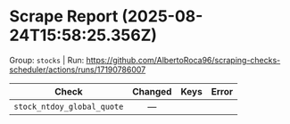 # Scrape Report (2025-08-24T15:58:25.356Z)

Group: `stocks`  |  Run: https://github.com/AlbertoRoca96/scraping-checks-scheduler/actions/runs/17190786007

| Check | Changed | Keys | Error |
|---|:---:|:--|:--|
| `stock_ntdoy_global_quote` | — |  |  |
